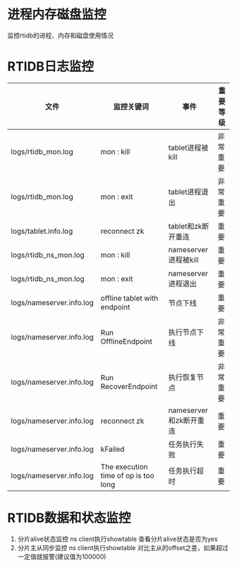 # 进程内存磁盘监控

监控rtidb的进程、内存和磁盘使用情况

# RTIDB日志监控

| 文件                     | 监控关键词                            | 事件                   | 重要等级 |
| ------------------------ | ------------------------------------- | ---------------------- | -------- |
| logs/rtidb_mon.log       | mon : kill                            | tablet进程被kill       | 非常重要 |
| logs/rtidb_mon.log       | mon : exit                            | tablet进程退出         | 非常重要 |
| logs/tablet.info.log     | reconnect zk                          | tablet和zk断开重连     | 重要     |
| logs/rtidb_ns_mon.log    | mon : kill                            | nameserver进程被kill   | 重要     |
| logs/rtidb_ns_mon.log    | mon : exit                            | nameserver进程退出     | 重要     |
| logs/nameserver.info.log | offline tablet with endpoint          | 节点下线               | 重要     |
| logs/nameserver.info.log | Run OfflineEndpoint                   | 执行节点下线           | 非常重要 |
| logs/nameserver.info.log | Run RecoverEndpoint                   | 执行恢复节点           | 非常重要 |
| logs/nameserver.info.log | reconnect zk                          | nameserver和zk断开重连 | 重要     |
| logs/nameserver.info.log | kFailed                               | 任务执行失败           | 重要     |
| logs/nameserver.info.log | The execution time of op is too long  | 任务执行超时           | 重要     |


# RTIDB数据和状态监控

1. 分片alive状态监控
   ns client执行showtable 查看分片alive状态是否为yes 
2. 分片主从同步监控
   ns client执行showtable 对比主从的offset之差，如果超过一定值就报警(建议值为100000)
